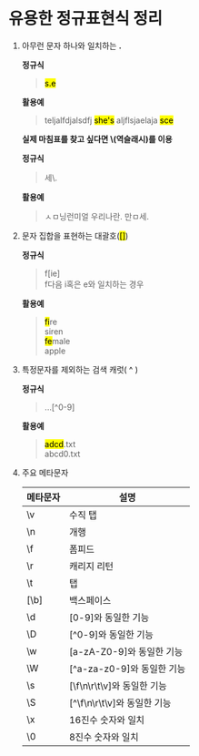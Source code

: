 # 유용한 정규표현식 정리

1. 아무런 문자 하나와 일치하는 **.**

   **정규식**

   > <mark>s.e</mark>

   **활용예**

   > teljalfdjalsdfj <mark>she's</mark> aljflsjaelaja <mark>sce</mark>

   **실제 마침표를 찾고 싶다면 \\(역슬래시)를 이용**

   **정규식**

   > 세\\.

   **활용예**

   > ㅅㅁ닝런미얼 우리나란. 만ㅁ세.

2. 문자 집합을 표현하는 대괄호(<mark>[]</mark>)

   **정규식**

   > f[ie]  
   > f다음 i혹은 e와 일치하는 경우

   **활용예**

   > <mark>fi</mark>re  
   > siren  
   > <mark>fe</mark>male  
   > apple

3. 특정문자를 제외하는 검색 캐럿( ^ )

   **정규식**

   > ...[^0-9]

   **활용예**

   > <mark>adcd</mark>.txt  
   > abcd0.txt

4. 주요 메타문자

   | 메타문자 | 설명                        |
   | -------- | --------------------------- |
   | \v       | 수직 탭                     |
   | \n       | 개행                        |
   | \f       | 폼피드                      |
   | \r       | 캐리지 리턴                 |
   | \t       | 탭                          |
   | [\b]     | 백스페이스                  |
   | \d       | [0-9]와 동일한 기능         |
   | \D       | [^0-9]와 동일한 기능        |
   | \w       | [a-zA-Z0-9]와 동일한 기능   |
   | \W       | [^a-za-z0-9]와 동일한 기능  |
   | \s       | [\f\n\r\t\v]와 동일한 기능  |
   | \S       | [^\f\n\r\t\v]와 동일한 기능 |
   | \x       | 16진수 숫자와 일치          |
   | \0       | 8진수 숫자와 일치           |
